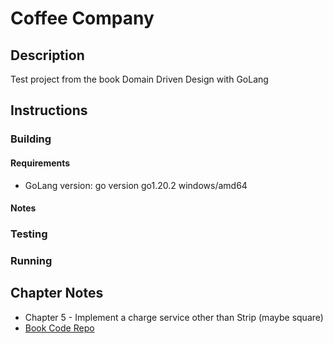 # Coffee Company
## Description
Test project from the book Domain Driven Design with GoLang

## Instructions
### Building
#### Requirements
* GoLang version: go version go1.20.2 windows/amd64  
#### Notes

### Testing
### Running

## Chapter Notes
* Chapter 5 - Implement a charge service other than Strip (maybe square)
* [Book Code Repo](https://github.com/PacktPublishing/Domain-Driven-Design-with-GoLang/tree/main/chapter5)